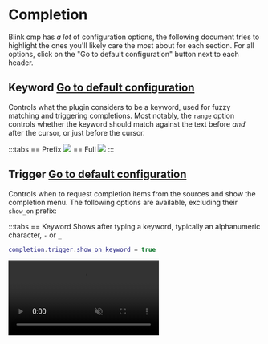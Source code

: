 # Completion

Blink cmp has *a lot* of configuration options, the following document tries to highlight the ones you'll likely care the most about for each section. For all options, click on the "Go to default configuration" button next to each header.

## Keyword <Badge type="info"><a href="./reference#completion-keyword">Go to default configuration</a></Badge>

Controls what the plugin considers to be a keyword, used for fuzzy matching and triggering completions. Most notably, the `range` option controls whether the keyword should match against the text before *and* after the cursor, or just before the cursor.

:::tabs
== Prefix
<img src="https://github.com/user-attachments/assets/6398e470-58c7-4624-989a-bffe26c7f443" />
== Full
<img src="https://github.com/user-attachments/assets/3e082492-6a5d-4dba-b4ba-6a1bfca50351" />
:::

## Trigger <Badge type="info"><a href="./reference#completion-trigger">Go to default configuration</a></Badge>

Controls when to request completion items from the sources and show the completion menu. The following options are available, excluding their `show_on` prefix:

:::tabs
== Keyword
Shows after typing a keyword, typically an alphanumeric character, `-` or `_`

```lua
completion.trigger.show_on_keyword = true
```

<video src="https://github.com/user-attachments/assets/5e8f8f9f-bc6a-4d21-9cce-2e291b6a7de8" muted autoplay loop />
== Trigger Character

Shows after typing a trigger character, defined by the sources. For example for Lua or Rust, the LSP will define `.` as a trigger character.

```lua
completion.trigger.show_on_trigger_character = true
```

<video src="https://github.com/user-attachments/assets/b4ee0069-2de8-44e7-b3ca-51b10bc4cb4a" muted autoplay loop />
== Insert on Trigger Character

Shows after entering insert mode on top of a trigger character.

```lua
completion.trigger.show_on_insert_on_trigger_character = true
```

<video src="https://github.com/user-attachments/assets/9e7aa3c2-4756-4a5e-a0e8-303d3ae0fda9" muted autoplay loop />
== Accept on Trigger Character

Shows after accepting a completion item, where the cursor ends up on top of a trigger character.

```lua
completion.trigger.show_on_accept_on_trigger_character = true
```

TODO: Find a case where this actually fires : )
:::

## List <Badge type="info"><a href="./reference#completion-list">Go to default configuration</a></Badge>

Manages the completion list and its behavior when selecting items. The most commonly changed option is `selection.preselect/auto_insert`, which controls whether the list will automatically select the first item in the list, and whether a "preview" will be inserted on selection.

:::tabs
== Preselect, Auto Insert (default)
```lua
completion.list.selection = { preselect = true, auto_insert = true }
```
Selects the first item automatically, and inserts a preview of the item on selection. The `cancel` keymap (default `<C-e>`) will close the menu and undo the preview.

You may use the `show_and_insert` keymap to show the completion menu and select the first item, with `auto_insert`. The default keymap (`<C-space>`) uses the `show` command, which will have the first item selected, but will not `auto_insert`.

<video src="https://github.com/user-attachments/assets/ef295526-8332-4ad0-9a2a-e2f6484081b2" muted autoplay loop />

== Preselect
```lua
completion.list.selection = { preselect = true, auto_insert = false }
```
Selects the first item automatically

<img src="https://github.com/user-attachments/assets/69079ced-43f1-437e-8a45-3cb13f841d61" />
== Manual
```lua
completion.list.selection = { preselect = false, auto_insert = false }
```

No item will be selected by default. You may use the `select_and_accept` keymap command to select the first item and accept it when there's no selection. The `accept` keymap command, on the other hand, will only trigger if an item is selected.

You may use the `show_and_insert` keymap to show the completion menu and select the first item. The default keymap (`<C-space>`) uses the `show` command, which will not select the first item.

<video src="https://github.com/user-attachments/assets/09cd9b4b-18b3-456b-bb0a-074ae54e9d77" muted autoplay loop />
== Manual, Auto Insert
```lua
completion.list.selection = { preselect = false, auto_insert = true }
```

Selecting an item will insert a "preview" of the item automatically. You may use the `select_and_accept` keymap command to select the first item and accept it when there's no selection. The `accept` keymap command will only trigger if an item is selected. The `cancel` keymap (default `<C-e>`) will close the menu and undo the preview.

You may use the `show_and_insert` keymap to show the completion menu and select the first item, with `auto_insert`. The default keymap (`<C-space>`) uses the `show` command, which will not select the first item.

<video src="https://github.com/user-attachments/assets/4658b61d-1b95-404a-b6b5-3a4afbfb8112" muted autoplay loop />
:::

To control the selection behavior per mode, pass a function to `selection.preselect/auto_insert`:

```lua
completion.list.selection = {
  preselect = true,
  auto_insert = true,

  -- or a function
  preselect = function(ctx)
    return ctx.mode ~= 'cmdline' and not require('blink.cmp').snippet_active({ direction = 1 })
  end,
  -- auto_insert = function(ctx) return ctx.mode ~= 'cmdline' end,
}
```


## Accept <Badge type="info"><a href="./reference#completion-accept">Go to default configuration</a></Badge>

Manages the behavior when accepting an item in the completion menu.

### Auto Brackets

> [!NOTE]
> Some LSPs may add auto brackets themselves. You may be able to configure this behavior in your LSP client configuration

LSPs provide a `kind` field for completion items, indicating whether the item is a function, method, variable, etc. The plugin will automatically add brackets for functions/methods and place the cursor inside the brackets. For items not marked as such, the plugin will asynchronously resolve the semantic tokens from the LSP and add brackets if marked as a function. A default list of brackets have been included in the default configuration, but you may add more in the configuration (contributions welcome!).

If brackets are showing when you don't expect them, try disabling `kind_resolution` or `semantic_token_resolution` for that filetype (`echo &filetype`). If that fixes the issue, please open a PR setting this as the default!

## Menu <Badge type="info"><a href="./reference#completion-menu">Go to default configuration</a></Badge>

Manages the appearance of the completion menu. You may prevent the menu from automatically showing by setting `completion.menu.auto_show = false` and manually showing it with the `show` keymap command.

### Menu Draw <Badge type="info"><a href="./reference#completion-menu-draw">Go to default configuration</a></Badge>

blink.cmp uses a grid-based layout to render the completion menu. The components, defined in `draw.components[string]`, define `text` and `highlight` functions which are called for each completion item. The `highlight` function will be called only when the item appears on screen, so expensive operations such as Treesitter highlighting may be performed. The components may define their min and max width, where `ellipsis = true` (enabled by default), will draw the `…` character when the text is truncated. Setting `width.fill = true` will fill the remaining space, effectively making subsequent components right aligned, with respect to their column.

Columns effectively allow you to vertically align a set of components. Each column, defined as an array in `draw.columns`, will be rendered for all of the completion items, where the longest rendered row will determine the width of the column. You may define `gap = number` in your column to insert a gap between components.

For a setup similar to nvim-cmp, use the following config:

```lua
completion.menu.draw.columns = { { "label", "label_description", gap = 1 }, { "kind_icon", "kind" } },
```

#### Available components

- `kind_icon`: Shows the icon for the kind of the item
- `kind`: Shows the kind of the item as text (e.g. `Function`)
- `label`: Shows the label of the item as well as the `label_detail` (e.g. `into(as Into)` where `into` is the label and `(as Into)` is the label detail)
  - If the `label_detail` is missing from your items, ensure you've [setup LSP capabilities](../installation) and that your LSP supports the feature
- `label_description`: Shows the label description of the item (e.g. `date-fns/formatDistance`, the module that the item will be auto-imported from)
  - If the `label_description` is missing from your items, ensure you've [setup LSP capabilities](../installation) and that your LSP supports the feature
- `source_name`: Shows the name of the source that provided the item, from the `sources.providers.*.name` (e.g. `LSP`)
- `source_id`: Shows the id of the source that provided the item, from the `sources.providers[id]` (e.g. `lsp`)

### Treesitter

You may use treesitter to highlight the label text for the given list of sources. This feature is barebones, as it highlights the item as-is.

```lua
completion.menu.draw.treesitter = { 'lsp' }
```

The wonderful [colorful-menu.nvim](https://github.com/xzbdmw/colorful-menu.nvim) takes this a step further by including context around the item before highlighting.

## Documentation <Badge type="info"><a href="./reference#completion-documentation">Go to default configuration</a></Badge>

By default, the documentation window will only show when triggered by the `show_documentation` keymap command. However, you may add the following configuration to show the documentation whenever an item is selected.

```lua
completion.documentation = {
  auto_show = true,
  auto_show_delay_ms = 500,
}
```

If you're noticing high CPU usage or stuttering when opening the documentation, you may try setting `completion.documentation.treesitter_highlighting = false`.

## Ghost Text <Badge type="info"><a href="./reference#completion-ghost-text">Go to default configuration</a></Badge>

Ghost text shows a preview of the currently selected item as virtual text inline. You may want to try setting `completion.menu.auto_show = false` and enabling ghost text, or you may use both in parallel. 

```lua
completion.ghost_text.enabled = true
```

<img src="https://github.com/user-attachments/assets/1d30ef90-3ba4-43ca-a1a6-faa70f830e17" />
